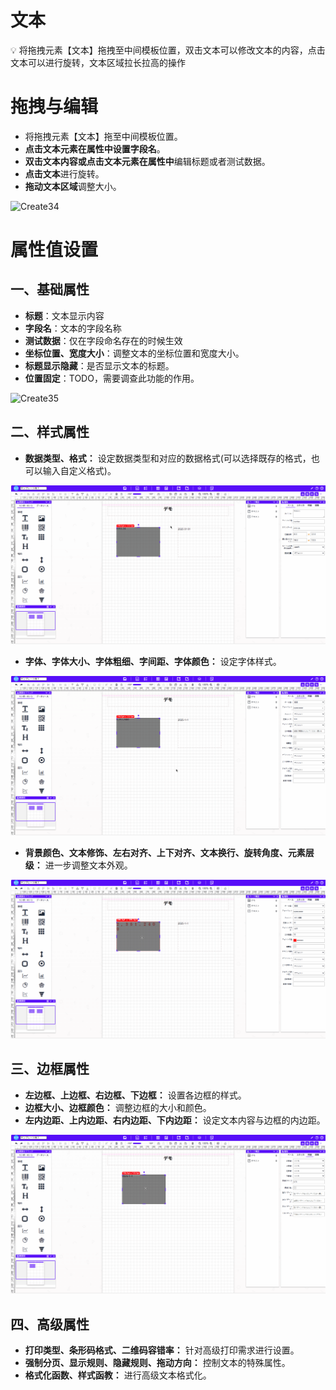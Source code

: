 # 文本

<aside>
💡 将拖拽元素【文本】拖拽至中间模板位置，双击文本可以修改文本的内容，点击文本可以进行旋转，文本区域拉长拉高的操作
</aside>

# **拖拽与编辑**

- 将拖拽元素【文本】拖至中间模板位置。
- **点击文本元素在属性中设置字段名**。
- **双击文本内容或点击文本元素在属性中**编辑标题或者测试数据。
- **点击文本**进行旋转。
- **拖动文本区域**调整大小。

![Create34](../_images/zh-cn//Create34.gif)

# 属性值设置

## 一、基础属性

- **标题**：文本显示内容
- **字段名**：文本的字段名称
- **测试数据**：仅在字段命名存在的时候生效
- **坐标位置、宽度大小**：调整文本的坐标位置和宽度大小。
- **标题显示隐藏**：是否显示文本的标题。
- **位置固定**：TODO，需要调查此功能的作用。

![Create35](../_images/zh-cn//Create35.gif)

## 二、样式属性

- **数据类型、格式：** 设定数据类型和对应的数据格式(可以选择既存的格式，也可以输入自定义格式)。

![Create36](../_images/zh-cn//Create36.gif)

- **字体、字体大小、字体粗细、字间距、字体颜色：** 设定字体样式。

![Create37](../_images/zh-cn//Create37.gif)

- **背景颜色、文本修饰、左右对齐、上下对齐、文本换行、旋转角度、元素层级：** 进一步调整文本外观。

![Create38](../_images/zh-cn//Create38.gif)

## 三、边框属性

- **左边框、上边框、右边框、下边框：** 设置各边框的样式。
- **边框大小、边框颜色：** 调整边框的大小和颜色。
- **左内边距、上内边距、右内边距、下内边距：** 设定文本内容与边框的内边距。

![Create39](../_images/zh-cn//Create39.gif)

## 四、高级属性

- **打印类型、条形码格式、二维码容错率：** 针对高级打印需求进行设置。
- **强制分页、显示规则、隐藏规则、拖动方向：** 控制文本的特殊属性。
- **格式化函数、样式函教：** 进行高级文本格式化。